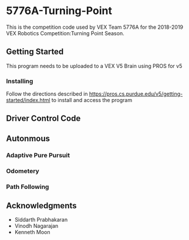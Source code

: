 # 5776A-Turning-Point

This is the competition code used by VEX Team 5776A for the 2018-2019 VEX Robotics Competition:Turning Point Season. 

## Getting Started

This program needs to be uploaded to a VEX V5 Brain using PROS for v5

### Installing

Follow the directions described in https://pros.cs.purdue.edu/v5/getting-started/index.html to install and access the program


## Driver Control Code



## Autonmous



### Adaptive Pure Pursuit



### Odometery 


### Path Following



## Acknowledgments

* Siddarth Prabhakaran
* Vinodh Nagarajan
* Kenneth Moon
